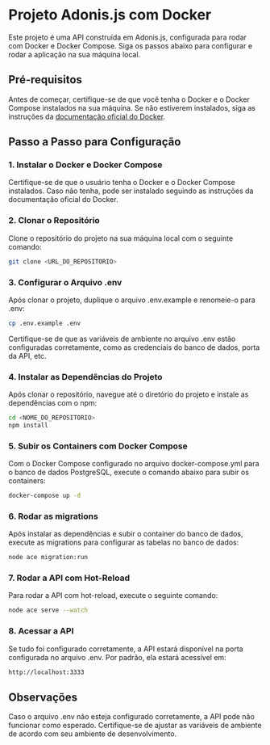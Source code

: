# Projeto Adonis.js com Docker

Este projeto é uma API construída em Adonis.js, configurada para rodar com Docker e Docker Compose. Siga os passos abaixo para configurar e rodar a aplicação na sua máquina local.

## Pré-requisitos

Antes de começar, certifique-se de que você tenha o Docker e o Docker Compose instalados na sua máquina. Se não estiverem instalados, siga as instruções da [documentação oficial do Docker](https://docs.docker.com/get-docker/).

## Passo a Passo para Configuração

### 1. Instalar o Docker e Docker Compose

Certifique-se de que o usuário tenha o Docker e o Docker Compose instalados. Caso não tenha, pode ser instalado seguindo as instruções da documentação oficial do Docker.

### 2. Clonar o Repositório

Clone o repositório do projeto na sua máquina local com o seguinte comando:

```bash
git clone <URL_DO_REPOSITORIO>
```

### 3. Configurar o Arquivo .env

Após clonar o projeto, duplique o arquivo .env.example e renomeie-o para .env:

```bash
cp .env.example .env
```

Certifique-se de que as variáveis de ambiente no arquivo .env estão configuradas corretamente, como as credenciais do banco de dados, porta da API, etc.

### 4. Instalar as Dependências do Projeto

Após clonar o repositório, navegue até o diretório do projeto e instale as dependências com o npm:

```bash
cd <NOME_DO_REPOSITORIO>
npm install
```

### 5. Subir os Containers com Docker Compose

Com o Docker Compose configurado no arquivo docker-compose.yml para o banco de dados PostgreSQL, execute o comando abaixo para subir os containers:

```bash
docker-compose up -d
```

### 6. Rodar as migrations

Após instalar as dependências e subir o container do banco de dados, execute as migrations para configurar as tabelas no banco de dados:

```bash
node ace migration:run
```

### 7. Rodar a API com Hot-Reload

Para rodar a API com hot-reload, execute o seguinte comando:

```bash
node ace serve --watch
```

### 8. Acessar a API

Se tudo foi configurado corretamente, a API estará disponível na porta configurada no arquivo .env. Por padrão, ela estará acessível em:

```bash
http://localhost:3333
```

## Observações

Caso o arquivo .env não esteja configurado corretamente, a API pode não funcionar como esperado. Certifique-se de ajustar as variáveis de ambiente de acordo com seu ambiente de desenvolvimento.
